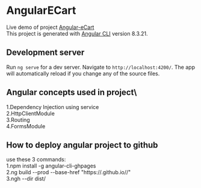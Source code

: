 # AngularECart
Live demo of project [Angular-eCart](https://angular-ecart.web.app/)\
This project is generated with [Angular CLI](https://github.com/angular/angular-cli) version 8.3.21.

## Development server

Run `ng serve` for a dev server. Navigate to `http://localhost:4200/`. The app will automatically reload if you change any of the source files.

## Angular concepts used in project\

1.Dependency Injection using service\
2.HttpClientModule\
3.Routing\
4.FormsModule


## How to deploy angular project to github

use these 3 commands:\
1.npm install -g angular-cli-ghpages\
2.ng build --prod --base-href "https://<user-name>.github.io/<repo-name>/"\
3.ngh --dir dist/<repo-name>



